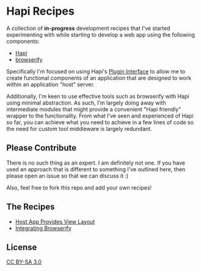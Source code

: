 # Hapi Recipes

A collection of __in-progress__ development recipes that I've started experimenting with while starting to develop a web app using the following components:

- [Hapi](https://github.com/spumko/hapi)
- [browserify](https://github.com/substack/node-browserify)

Specifically I'm focused on using Hapi's [Plugin Interface](https://github.com/spumko/hapi/blob/master/docs/Reference.md#plugin-interface) to allow me to create functional components of an application that are designed to work within an application "host" server.

Additionally, I'm keen to use effective tools such as browserify with Hapi using minimal abstraction.  As such, I'm largely doing away with intermediate modules that might provide a convenient "Hapi friendly" wrapper to the functionality.  From what I've seen and experienced of Hapi so far, you can achieve what you need to achieve in a few lines of code so the need for custom tool middleware is largely redundant.

## Please Contribute

There is no such thing as an expert.  I am definitely not one.  If you have used an approach that is different to something I've outlined here, then please open an issue so that we can discuss it :)

Also, feel free to fork this repo and add your own recipes!

## The Recipes

- [Host App Provides View Layout](recipes/hostapp-provides-view-layout.md)
- [Integrating Browserify](recipes/integrating-browserify.md)

## License

[CC BY-SA 3.0](https://creativecommons.org/licenses/by-sa/3.0/)